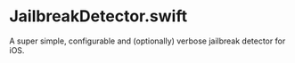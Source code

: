 # JailbreakDetector.swift

A super simple, configurable and (optionally) verbose jailbreak detector for iOS.
